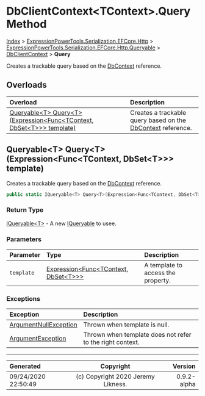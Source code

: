 ﻿# DbClientContext&lt;TContext>.Query Method

[Index](../index.md) > [ExpressionPowerTools.Serialization.EFCore.Http](ExpressionPowerTools.Serialization.EFCore.Http.a.md) > [ExpressionPowerTools.Serialization.EFCore.Http.Queryable](ExpressionPowerTools.Serialization.EFCore.Http.Queryable.n.md) > [DbClientContext<TContext>](ExpressionPowerTools.Serialization.EFCore.Http.Queryable.DbClientContext`1.cs.md) > **Query**

Creates a trackable query based on the [DbContext](https://docs.microsoft.com/dotnet/api/microsoft.entityframeworkcore.dbcontext) reference.

## Overloads

| Overload | Description |
| :-- | :-- |
| [Queryable&lt;T> Query&lt;T>(Expression&lt;Func&lt;TContext, DbSet&lt;T>>> template)](#queryablet-querytexpressionfunctcontext-dbsett-template) | Creates a trackable query based on the [DbContext](https://docs.microsoft.com/dotnet/api/microsoft.entityframeworkcore.dbcontext) reference. |
## Queryable&lt;T> Query&lt;T>(Expression&lt;Func&lt;TContext, DbSet&lt;T>>> template)

Creates a trackable query based on the [DbContext](https://docs.microsoft.com/dotnet/api/microsoft.entityframeworkcore.dbcontext) reference.

```csharp
public static IQueryable<T> Query<T>(Expression<Func<TContext, DbSet<T>>> template)
```

### Return Type

 [IQueryable&lt;T>](https://docs.microsoft.com/dotnet/api/system.linq.iqueryable-1)  - A new [IQueryable](https://docs.microsoft.com/dotnet/api/system.linq.iqueryable) to usee.

### Parameters

| Parameter | Type | Description |
| :-- | :-- | :-- |
| `template` | [Expression&lt;Func&lt;TContext, DbSet&lt;T>>>](https://docs.microsoft.com/dotnet/api/system.linq.expressions.expression-1) | A template to access the property. |

### Exceptions

| Exception | Description |
| :-- | :-- |
| [ArgumentNullException](https://docs.microsoft.com/dotnet/api/system.argumentnullexception) | Thrown when template is null. |
| [ArgumentException](https://docs.microsoft.com/dotnet/api/system.argumentexception) | Thrown when template does not refer to the right context. |


---

| Generated | Copyright | Version |
| :-- | :-: | --: |
| 09/24/2020 22:50:49 | (c) Copyright 2020 Jeremy Likness. | 0.9.2-alpha |
